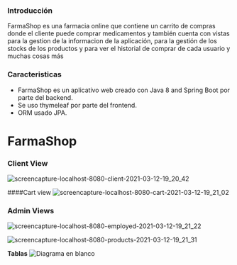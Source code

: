 ### Introducción
FarmaShop es una farmacia online que contiene un carrito de compras donde el cliente puede comprar medicamentos y también cuenta con vistas para la gestion de la informacion de la aplicación, para la gestión de los stocks de los productos y para ver el historial de comprar de cada usuario y muchas cosas más

### Caracteristicas
- FarmaShop es un aplicativo web creado con Java 8 and Spring Boot por parte del backend.
- Se uso thymeleaf por parte del frontend.
- ORM usado JPA.

# FarmaShop
### Client View
![screencapture-localhost-8080-client-2021-03-12-19_20_42](https://user-images.githubusercontent.com/44515556/111011711-4311a780-8368-11eb-9383-44a65e69d5dd.png)

####Cart view
![screencapture-localhost-8080-cart-2021-03-12-19_21_02](https://user-images.githubusercontent.com/44515556/111011714-43aa3e00-8368-11eb-90de-47331910932c.png)

### Admin Views
![screencapture-localhost-8080-employed-2021-03-12-19_21_22](https://user-images.githubusercontent.com/44515556/111011690-31c89b00-8368-11eb-8656-ca30d573650f.png)

![screencapture-localhost-8080-products-2021-03-12-19_21_31](https://user-images.githubusercontent.com/44515556/111011692-32613180-8368-11eb-8166-3dbd742f11e8.png)



**Tablas**
![Diagrama en blanco](https://user-images.githubusercontent.com/44515556/111011574-dac2c600-8367-11eb-83d8-f938a231710a.jpeg)


